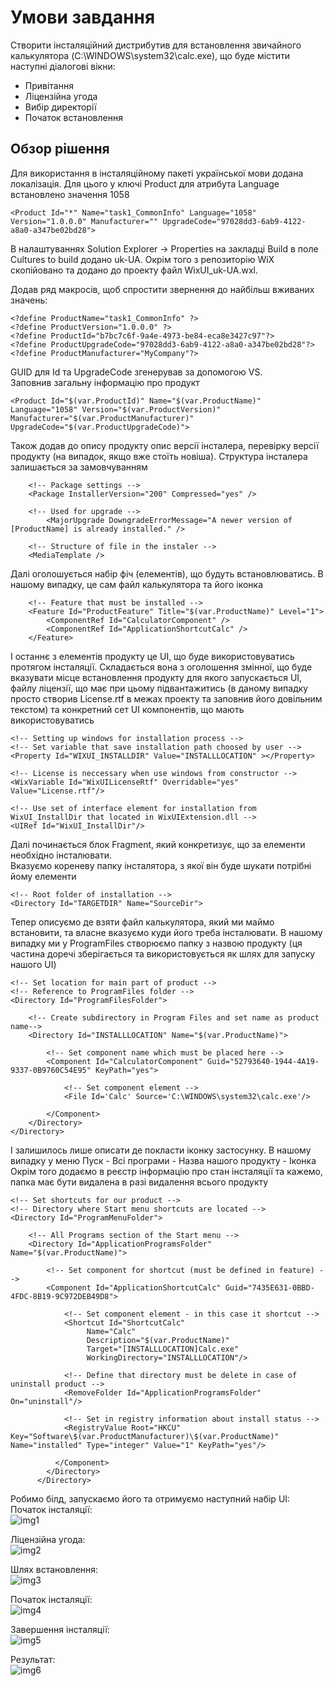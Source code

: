 # Умови завдання
Створити інсталяційний дистрибутив для встановлення звичайного калькулятора (C:\WINDOWS\system32\calc.exe), що буде містити наступні діалогові вікни:
- Привітання
- Ліцензійна угода
- Вибір директорії
- Початок встановлення

## Обзор рішення
Для використання в інсталяційному пакеті української мови додана локалізація. Для цього у ключі Product для атрибута Language встановлено значення 1058

~~~wxs
<Product Id="*" Name="task1_CommonInfo" Language="1058" Version="1.0.0.0" Manufacturer="" UpgradeCode="97028dd3-6ab9-4122-a8a0-a347be02bd28">
~~~
В налаштуваннях Solution Explorer -> Properties на закладці Build в поле Cultures to build додано uk-UA. Окрім того з репозиторію WiX скопійовано та додано до проекту файл WixUI_uk-UA.wxl.

Додав ряд макросів, щоб спростити звернення до найбільш вживаних значень:
~~~wxs
<?define ProductName="task1_CommonInfo" ?>
<?define ProductVersion="1.0.0.0" ?>
<?define ProductId="b7bc7c6f-9a4e-4973-be84-eca8e3427c97"?>
<?define ProductUpgradeCode="97028dd3-6ab9-4122-a8a0-a347be02bd28"?>
<?define ProductManufacturer="MyCompany"?>
~~~

GUID для Id та UpgradeCode згенерував за допомогою VS.   
Заповнив загальну інформацію про продукт
~~~wxs
<Product Id="$(var.ProductId)" Name="$(var.ProductName)" Language="1058" Version="$(var.ProductVersion)" Manufacturer="$(var.ProductManufacturer)" UpgradeCode="$(var.ProductUpgradeCode)">
~~~

Також додав до опису продукту опис версії інсталера, перевірку версії продукту (на випадок, якщо вже стоїть новіша). Структура інсталера залишається за замовчуванням
~~~wxs
    <!-- Package settings -->
    <Package InstallerVersion="200" Compressed="yes" />

    <!-- Used for upgrade -->
		<MajorUpgrade DowngradeErrorMessage="A newer version of [ProductName] is already installed." />

    <!-- Structure of file in the instaler -->
    <MediaTemplate />
~~~

Далі оголошується набір фіч (елементів), що будуть встановлюватись. В нашому випадку, це сам файл калькулятора та його іконка

~~~wxs
    <!-- Feature that must be installed -->
	<Feature Id="ProductFeature" Title="$(var.ProductName)" Level="1">
		<ComponentRef Id="CalculatorComponent" />
		<ComponentRef Id="ApplicationShortcutCalc" />
	</Feature>
~~~

І останнє з елементів продукту це UI, що буде використовуватись протягом інсталяції. Складається вона з оголошення змінної, що буде вказувати місце встановлення продукту для якого запускається UI, файлу ліцензії, що має при цьому підвантажитись (в даному випадку просто створив License.rtf в межах проекту та заповнив його довільним текстом) та конкретний сет UI компонентів, що мають використовуватись

~~~wxs
<!-- Setting up windows for installation process -->
<!-- Set variable that save installation path choosed by user -->
<Property Id="WIXUI_INSTALLDIR" Value="INSTALLLOCATION" ></Property>

<!-- License is neccessary when use windows from constructor -->
<WixVariable Id="WixUILicenseRtf" Overridable="yes" Value="License.rtf"/>

<!-- Use set of interface element for installation from WixUI_InstallDir that located in WixUIExtension.dll -->
<UIRef Id="WixUI_InstallDir"/>
~~~

Далі починається блок Fragment, який конкретизує, що за елементи необхідно інсталювати.   
Вказуємо кореневу папку інсталятора, з якої він буде шукати потрібні йому елементи

~~~wxs
<!-- Root folder of installation -->
<Directory Id="TARGETDIR" Name="SourceDir">
~~~

Тепер описуємо де взяти файл калькулятора, який ми маймо встановити, та власне вказуємо куди його треба інсталювати. В нашому випадку ми у ProgramFiles створюємо папку з назвою продукту (ця частина доречі зберігається та використовується як шлях для запуску нашого UI)

~~~wxs
<!-- Set location for main part of product -->
<!-- Reference to ProgramFiles folder -->
<Directory Id="ProgramFilesFolder">

    <!-- Create subdirectory in Program Files and set name as product name-->
	<Directory Id="INSTALLLOCATION" Name="$(var.ProductName)">

        <!-- Set component name which must be placed here -->
        <Component Id="CalculatorComponent" Guid="52793640-1944-4A19-9337-0B9760C54E95" KeyPath="yes">

            <!-- Set component element -->
            <File Id='Calc' Source='C:\WINDOWS\system32\calc.exe'/>
			    
        </Component> 
	</Directory>      
</Directory>
~~~

І залишилось лише описати де покласти іконку застосунку. В нашому випадку у меню Пуск - Всі програми - Назва нашого продукту - Іконка   
Окрім того додаємо в реєстр інформацію про стан інсталяції та кажемо, папка має бути видалена в разі видалення всього продукту

~~~wxs
<!-- Set shortcuts for our product -->
<!-- Directory where Start menu shortcuts are located -->
<Directory Id="ProgramMenuFolder">

    <!-- All Programs section of the Start menu -->
    <Directory Id="ApplicationProgramsFolder" Name="$(var.ProductName)">    

        <!-- Set component for shortcut (must be defined in feature) -->
        <Component Id="ApplicationShortcutCalc" Guid="7435E631-0BBD-4FDC-8B19-9C972DEB49D8">
            
            <!-- Set component element - in this case it shortcut -->
            <Shortcut Id="ShortcutCalc"
                 Name="Calc"
                 Description="$(var.ProductName)"
                 Target="[INSTALLLOCATION]Calc.exe"
                 WorkingDirectory="INSTALLLOCATION"/>
            
            <!-- Define that directory must be delete in case of uninstall product -->
            <RemoveFolder Id="ApplicationProgramsFolder" On="uninstall"/>
            
            <!-- Set in registry information about install status -->
            <RegistryValue Root="HKCU" Key="Software\$(var.ProductManufacturer)\$(var.ProductName)" Name="installed" Type="integer" Value="1" KeyPath="yes"/>

          </Component>
        </Directory>
      </Directory>
~~~

Робимо білд, запускаємо його та отримуємо наступний набір UI:   
Початок інсталяції:   
![img1](https://github.com/sotnikea/WiX_Learn/raw/main/task1_CommonInfo/img/img1.png)  

Ліцензійна угода:   
![img2](https://github.com/sotnikea/WiX_Learn/raw/main/task1_CommonInfo/img/img2.png) 

Шлях встановлення:   
![img3](https://github.com/sotnikea/WiX_Learn/raw/main/task1_CommonInfo/img/img1.png) 

Початок інсталяції:   
![img4](https://github.com/sotnikea/WiX_Learn/raw/main/task1_CommonInfo/img/img4.png) 

Завершення інсталяції:   
![img5](https://github.com/sotnikea/WiX_Learn/raw/main/task1_CommonInfo/img/img5.png) 

Результат:   
![img6](https://github.com/sotnikea/WiX_Learn/raw/main/task1_CommonInfo/img/img6.png) 